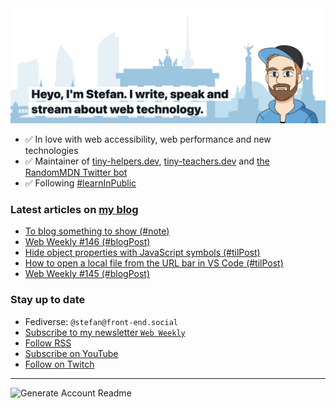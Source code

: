 <img alt="Heyo, I'm Stefan. I write and speak about web technology." src="https://raw.githubusercontent.com/stefanjudis/stefanjudis/main/screenshot.png">

- ✅ In love with web accessibility, web performance and new technologies
- ✅ Maintainer of [tiny-helpers.dev](https://tiny-helpers.dev), [tiny-teachers.dev](https://tiny-teachers.dev/) and [the RandomMDN Twitter bot](https://twitter.com/randomMDN)
- ✅ Following [#learnInPublic](https://www.stefanjudis.com/today-i-learned/)
### Latest articles on [my blog](https://www.stefanjudis.com)

<!-- BLOG-POST-LIST:START -->
- [To blog something to show &lpar;#note&rpar;](https://www.stefanjudis.com/notes/blogging-is-about-having-something-to-show/)
- [Web Weekly #146 &lpar;#blogPost&rpar;](https://www.stefanjudis.com/blog/web-weekly-146/)
- [Hide object properties with JavaScript symbols &lpar;#tilPost&rpar;](https://www.stefanjudis.com/today-i-learned/hide-object-properties-with-javascript-symbols/)
- [How to open a local file from the URL bar in VS Code &lpar;#tilPost&rpar;](https://www.stefanjudis.com/today-i-learned/open-a-local-file-url-bar-in-vs-code/)
- [Web Weekly #145 &lpar;#blogPost&rpar;](https://www.stefanjudis.com/blog/web-weekly-145/)
<!-- BLOG-POST-LIST:END -->

### Stay up to date

- Fediverse: `@stefan@front-end.social`
- [Subscribe to my newsletter `Web Weekly`](https://webweekly.email/)
- [Follow RSS](https://www.stefanjudis.com/feeds/)
- [Subscribe on YouTube](https://youtube.com/c/stefanjudis)
- [Follow on Twitch](https://www.twitch.tv/stefanjudis)

---

![Generate Account Readme](https://github.com/stefanjudis/stefanjudis/workflows/Generate%20Account%20Readme/badge.svg)

